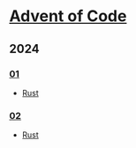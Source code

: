 <!--
SPDX-FileCopyrightText: 2024 László Vaskó <vlaci@fastmail.com>

SPDX-License-Identifier: EUPL-1.2
-->

# [Advent of Code](https://adventofcode.com/)

## 2024

### [01](2024/01)
* [Rust](2024/01/src/main.rs)

### [02](2024/02)
* [Rust](2024/02/src/main.rs)

